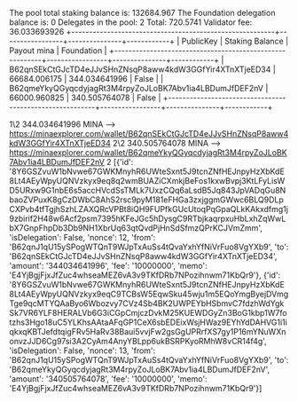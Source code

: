 The pool total staking balance is:    132684.967
The Foundation delegation balance is: 0
Delegates in the pool:                2
Total:         720.5741
Validator fee: 36.033693926
+---------------------------------------------------------+-----------------+---------------+------------+
|                        PublicKey                        | Staking Balance |  Payout mina  | Foundation |
+---------------------------------------------------------+-----------------+---------------+------------+
| B62qnSEkCtGJcTD4eJJvSHnZNsqP8aww4kdW3GGfYir4XTnXTjeED34 |  66684.006175   | 344.034641996 |   False    |
| B62qmeYkyQGyqcdyjagRt3M4rpyZoJLoBK7Abv1ia4LBDumJfDEF2nV |  66000.960825   | 340.505764078 |   False    |
+---------------------------------------------------------+-----------------+---------------+------------+

1\2 344.034641996 MINA --> https://minaexplorer.com/wallet/B62qnSEkCtGJcTD4eJJvSHnZNsqP8aww4kdW3GGfYir4XTnXTjeED34
2\2 340.505764078 MINA --> https://minaexplorer.com/wallet/B62qmeYkyQGyqcdyjagRt3M4rpyZoJLoBK7Abv1ia4LBDumJfDEF2nV
2
[{'id': '8Y6GSZvuW1bNvwe67GWKMnyhR6UWteSxnt5J9tcnZNfHEJnpyHzXbKdE8Lt4AEyWpyUQNVzkyx9eq8q2wmBUAZiCXmkjBeFos1kxwBvpj3KtLFyLisWD5URxw9G1nbE6s5accHVcdSsTMLk7UxzCQq6aLsdB5Jq843JpVADqGu8NbaoZVPuxK8gCzDWbC8AhS2rsc9pyM181eFHGa3zxjggmGWwc6BLQ9DLpCXPvb4tfTgjhSzhLZAXQRcVPBt8iQH9FUPfkGUcUtoqPqGpaQLkKAkxdfmg1j9zbirif2H48w6Acf2psm7395hKFeJGc5hDysgC9RTbjkaqrpxuHbLxhZqWwLbX7GnpFhpDb3Db9NH1XbrUq63qtQvdPjHnSdSfmzQPrKCJVmZmm', 'isDelegation': False, 'nonce': 12, 'from': 'B62qnJ1qU15ySPogWTQnT9WJpTxAuSs4tQvaYxhYfNiVrFuo8VgYXb9', 'to': 'B62qnSEkCtGJcTD4eJJvSHnZNsqP8aww4kdW3GGfYir4XTnXTjeED34', 'amount': '344034641996', 'fee': '10000000', 'memo': 'E4YjBgjFjxJfZuc4whseaMEZ6vA3v9TKfDRb7NPozihnwm71KbQr9'}, {'id': '8Y6GSZvuW1bNvwe67GWKMnyhR6UWteSxnt5J9tcnZNfHEJnpyHzXbKdE8Lt4AEyWpyUQNVzkyx9eqC9TCBsW5EqwSku45wju1m5EQoYmgByejDVmgTge9qcMTYQAaByo6Wbozvy7CVz4Sb4BK2UWPEYbHSbmvC7fdzhWdYgkSk7VR6YLF8HERALVb6G3iCGpCmjczDvkM25KUEWDGyZn3BoG1kbp1W7fotzhs3Hgo18uC5YLKhsAAtaAFqGP1CeX6sbEDEixWsjHWaz9EYhYdDAHVG1i1iqkxqKBTJefdtqigFRv5HaRv38Baui5vvjFw2gsGgUPRrfXS7gy1P16mYNuWXnonvzJJD6Cg97si3A2CyAm4AnyYBLpp6ukBSRPKyoRMhW8vCR14f4g', 'isDelegation': False, 'nonce': 13, 'from': 'B62qnJ1qU15ySPogWTQnT9WJpTxAuSs4tQvaYxhYfNiVrFuo8VgYXb9', 'to': 'B62qmeYkyQGyqcdyjagRt3M4rpyZoJLoBK7Abv1ia4LBDumJfDEF2nV', 'amount': '340505764078', 'fee': '10000000', 'memo': 'E4YjBgjFjxJfZuc4whseaMEZ6vA3v9TKfDRb7NPozihnwm71KbQr9'}]
